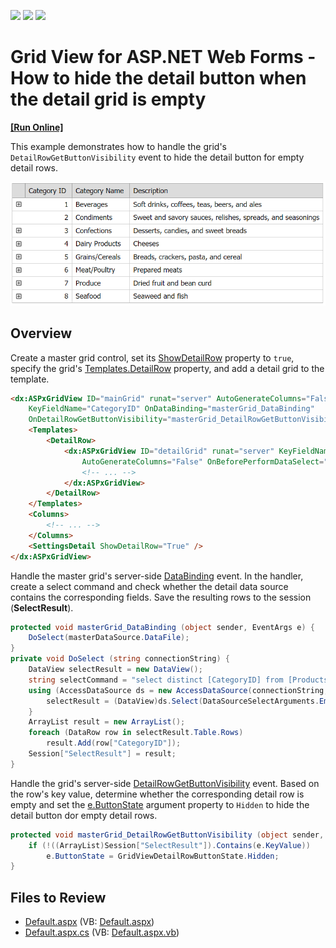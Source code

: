 <!-- default badges list -->
![](https://img.shields.io/endpoint?url=https://codecentral.devexpress.com/api/v1/VersionRange/128534443/13.1.4%2B)
[![](https://img.shields.io/badge/Open_in_DevExpress_Support_Center-FF7200?style=flat-square&logo=DevExpress&logoColor=white)](https://supportcenter.devexpress.com/ticket/details/E2537)
[![](https://img.shields.io/badge/📖_How_to_use_DevExpress_Examples-e9f6fc?style=flat-square)](https://docs.devexpress.com/GeneralInformation/403183)
<!-- default badges end -->
# Grid View for ASP.NET Web Forms - How to hide the detail button when the detail grid is empty
<!-- run online -->
**[[Run Online]](https://codecentral.devexpress.com/e2537/)**
<!-- run online end -->

This example demonstrates how to handle the grid's `DetailRowGetButtonVisibility` event to hide the detail button for empty detail rows.

![Hide detail button for empty detail rows](HideDetailButton.png)

## Overview

Create a master grid control, set its [ShowDetailRow](https://docs.devexpress.com/AspNet/DevExpress.Web.ASPxGridViewDetailSettings.ShowDetailRow) property to `true`, specify the grid's [Templates.DetailRow](https://docs.devexpress.com/AspNet/DevExpress.Web.GridViewTemplates.DetailRow) property, and add a detail grid to the template.

```aspx
<dx:ASPxGridView ID="mainGrid" runat="server" AutoGenerateColumns="False" DataSourceID="masterDataSource"
    KeyFieldName="CategoryID" OnDataBinding="masterGrid_DataBinding"
    OnDetailRowGetButtonVisibility="masterGrid_DetailRowGetButtonVisibility">
    <Templates>
        <DetailRow>
            <dx:ASPxGridView ID="detailGrid" runat="server" KeyFieldName="ProductID" DataSourceID="dsDetail"
                AutoGenerateColumns="False" OnBeforePerformDataSelect="detailGrid_BeforePerformDataSelect" >
                <!-- ... -->
            </dx:ASPxGridView>
        </DetailRow>
    </Templates>
    <Columns>
        <!-- ... -->
    </Columns>
    <SettingsDetail ShowDetailRow="True" />
</dx:ASPxGridView>
```

Handle the master grid's server-side [DataBinding](https://learn.microsoft.com/en-us/dotnet/api/system.web.ui.control.databinding?view=netframework-4.8.1) event. In the handler, create a select command and check whether the detail data source contains the corresponding fields. Save the resulting rows to the session (**SelectResult**).

```cs
protected void masterGrid_DataBinding (object sender, EventArgs e) {
    DoSelect(masterDataSource.DataFile);
}
private void DoSelect (string connectionString) {
    DataView selectResult = new DataView();
    string selectCommand = "select distinct [CategoryID] from [Products]";
    using (AccessDataSource ds = new AccessDataSource(connectionString, selectCommand)) {
        selectResult = (DataView)ds.Select(DataSourceSelectArguments.Empty);
    }
    ArrayList result = new ArrayList();
    foreach (DataRow row in selectResult.Table.Rows)
        result.Add(row["CategoryID"]);
    Session["SelectResult"] = result;
}
```

Handle the grid's server-side [DetailRowGetButtonVisibility](https://docs.devexpress.com/AspNet/DevExpress.Web.ASPxGridView.DetailRowGetButtonVisibility) event. Based on the row's key value, determine whether the corresponding detail row is empty and set the [e.ButtonState](https://docs.devexpress.com/AspNet/DevExpress.Web.ASPxGridViewDetailRowButtonEventArgs.ButtonState) argument property to `Hidden` to hide the detail button dor empty detail rows.

```cs
protected void masterGrid_DetailRowGetButtonVisibility (object sender, ASPxGridViewDetailRowButtonEventArgs e) {
    if (!((ArrayList)Session["SelectResult"]).Contains(e.KeyValue))
        e.ButtonState = GridViewDetailRowButtonState.Hidden;
}
```

## Files to Review

* [Default.aspx](./CS/Default.aspx) (VB: [Default.aspx](./VB/WebSite/Default.aspx))
* [Default.aspx.cs](./CS/Default.aspx.cs) (VB: [Default.aspx.vb](./VB/WebSite/Default.aspx.vb))
